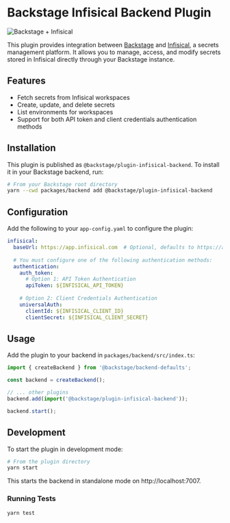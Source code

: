 # Backstage Infisical Backend Plugin

![Backstage + Infisical](https://img.shields.io/badge/backstage-infisical-blue)

This plugin provides integration between [Backstage](https://backstage.io) and [Infisical](https://infisical.com), a secrets management platform. It allows you to manage, access, and modify secrets stored in Infisical directly through your Backstage instance.

## Features

- Fetch secrets from Infisical workspaces
- Create, update, and delete secrets
- List environments for workspaces
- Support for both API token and client credentials authentication methods

## Installation

This plugin is published as `@backstage/plugin-infisical-backend`. To install it in your Backstage backend, run:

```bash
# From your Backstage root directory
yarn --cwd packages/backend add @backstage/plugin-infisical-backend
```

## Configuration

Add the following to your `app-config.yaml` to configure the plugin:

```yaml
infisical:
  baseUrl: https://app.infisical.com  # Optional, defaults to https://app.infisical.com
  
  # You must configure one of the following authentication methods:
  authentication:
    auth_token:
      # Option 1: API Token Authentication
      apiToken: ${INFISICAL_API_TOKEN}
    
    # Option 2: Client Credentials Authentication
    universalAuth:
      clientId: ${INFISICAL_CLIENT_ID}
      clientSecret: ${INFISICAL_CLIENT_SECRET}
```

## Usage

Add the plugin to your backend in `packages/backend/src/index.ts`:

```typescript
import { createBackend } from '@backstage/backend-defaults';

const backend = createBackend();

// ... other plugins
backend.add(import('@backstage/plugin-infisical-backend'));

backend.start();
```

## Development

To start the plugin in development mode:

```bash
# From the plugin directory
yarn start
```

This starts the backend in standalone mode on http://localhost:7007.

### Running Tests

```bash
yarn test
```